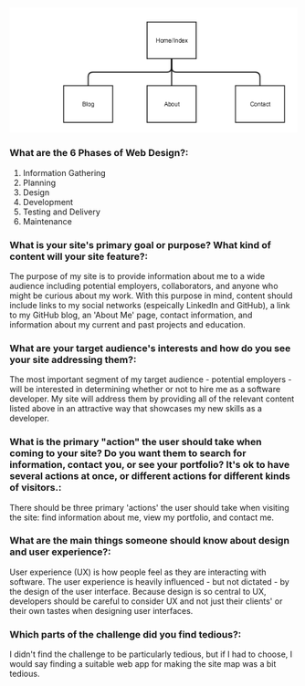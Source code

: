 ![Site Map](/week-2/imgs/site-map.png)

### What are the 6 Phases of Web Design?:
1. Information Gathering
2. Planning
3. Design
4. Development
5. Testing and Delivery
6. Maintenance

### What is your site's primary goal or purpose? What kind of content will your site feature?:
The purpose of my site is to provide information about me to a wide audience including potential employers, collaborators, and anyone who might be curious about my work. With this purpose in mind, content should include links to my social networks (espeically LinkedIn and GitHub), a link to my GitHub blog, an 'About Me' page, contact information, and information about my current and past projects and education.

### What are your target audience's interests and how do you see your site addressing them?:
The most important segment of my target audience - potential employers - will be interested in determining whether or not to hire me as a software developer. My site will address them by providing all of the relevant content listed above in an attractive way that showcases my new skills as a developer.

### What is the primary "action" the user should take when coming to your site? Do you want them to search for information, contact you, or see your portfolio? It's ok to have several actions at once, or different actions for different kinds of visitors.:
There should be three primary 'actions' the user should take when visiting the site: find information about me, view my portfolio, and contact me.

### What are the main things someone should know about design and user experience?:
User experience (UX) is how people feel as they are interacting with software. The user experience is heavily influenced - but not dictated - by the design of the user interface. Because design is so central to UX, developers should be careful to consider UX and not just their clients' or their own tastes when designing user interfaces.

### Which parts of the challenge did you find tedious?:
I didn't find the challenge to be particularly tedious, but if I had to choose, I would say finding a suitable web app for making the site map was a bit tedious.
